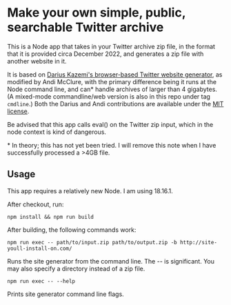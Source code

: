 # Make your own simple, public, searchable Twitter archive

This is a Node app that takes in your Twitter archive zip file, in the format that it is provided circa December 2022, and generates a zip file with another website in it.

It is based on [Darius Kazemi's browser-based Twitter website generator](https://tinysubversions.com/twitter-archive/make-your-own/), as modified by Andi McClure, with the primary difference being it runs at the Node command line, and can\* handle archives of larger than 4 gigabytes. (A mixed-mode commandline/web version is also in this repo under tag `cmdline`.) Both the Darius and Andi contributions are available under the [MIT license](LICENSE.md).

Be advised that this app calls eval() on the Twitter zip input, which in the node context is kind of dangerous.

\* In theory; this has not yet been tried. I will remove this note when I have successfully processed a >4GB file.

## Usage

This app requires a relatively new Node. I am using 18.16.1.

After checkout, run:

    npm install && npm run build

After building, the following commands work:

    npm run exec -- path/to/input.zip path/to/output.zip -b http://site-youll-install-on.com/

Runs the site generator from the command line. The -- is significant. You may also specify a directory instead of a zip file.

    npm run exec -- --help

Prints site generator command line flags.
